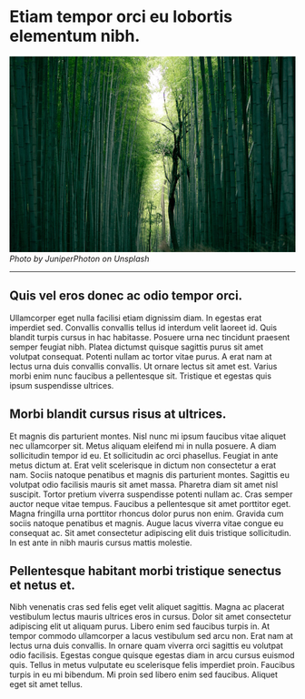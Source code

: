 # Etiam tempor orci eu lobortis elementum nibh.

![](juniperphoton-757582-unsplash.jpg)  
_Photo by JuniperPhoton on Unsplash_

---

## Quis vel eros donec ac odio tempor orci.

Ullamcorper eget nulla facilisi etiam dignissim diam. In egestas erat imperdiet sed. Convallis convallis tellus id interdum velit laoreet id. Quis blandit turpis cursus in hac habitasse. Posuere urna nec tincidunt praesent semper feugiat nibh. Platea dictumst quisque sagittis purus sit amet volutpat consequat. Potenti nullam ac tortor vitae purus. A erat nam at lectus urna duis convallis convallis. Ut ornare lectus sit amet est. Varius morbi enim nunc faucibus a pellentesque sit. Tristique et egestas quis ipsum suspendisse ultrices.

## Morbi blandit cursus risus at ultrices.

Et magnis dis parturient montes. Nisl nunc mi ipsum faucibus vitae aliquet nec ullamcorper sit. Metus aliquam eleifend mi in nulla posuere. A diam sollicitudin tempor id eu. Et sollicitudin ac orci phasellus. Feugiat in ante metus dictum at. Erat velit scelerisque in dictum non consectetur a erat nam. Sociis natoque penatibus et magnis dis parturient montes. Sagittis eu volutpat odio facilisis mauris sit amet massa. Pharetra diam sit amet nisl suscipit. Tortor pretium viverra suspendisse potenti nullam ac. Cras semper auctor neque vitae tempus. Faucibus a pellentesque sit amet porttitor eget. Magna fringilla urna porttitor rhoncus dolor purus non enim. Gravida cum sociis natoque penatibus et magnis. Augue lacus viverra vitae congue eu consequat ac. Sit amet consectetur adipiscing elit duis tristique sollicitudin. In est ante in nibh mauris cursus mattis molestie.

## Pellentesque habitant morbi tristique senectus et netus et.

Nibh venenatis cras sed felis eget velit aliquet sagittis. Magna ac placerat vestibulum lectus mauris ultrices eros in cursus. Dolor sit amet consectetur adipiscing elit ut aliquam purus. Libero enim sed faucibus turpis in. At tempor commodo ullamcorper a lacus vestibulum sed arcu non. Erat nam at lectus urna duis convallis. In ornare quam viverra orci sagittis eu volutpat odio facilisis. Egestas congue quisque egestas diam in arcu cursus euismod quis. Tellus in metus vulputate eu scelerisque felis imperdiet proin. Faucibus turpis in eu mi bibendum. Mi proin sed libero enim sed faucibus. Aliquet eget sit amet tellus.

